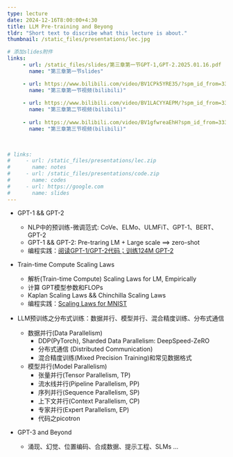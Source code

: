 ```yaml
---
type: lecture
date: 2024-12-16T8:00:00+4:30
title: LLM Pre-training and Beyong
tldr: "Short text to discribe what this lecture is about."
thumbnail: /static_files/presentations/lec.jpg

# 添加slides附件
links: 
     - url: /static_files/slides/第三章第一节GPT-1,GPT-2.2025.01.16.pdf
       name: "第三章第一节slides"

     - url: https://www.bilibili.com/video/BV1CPk5YRE35/?spm_id_from=333.1387.list.card_archive.click&vd_source=f390fbd44eabbd79d483210d5a4d770e
       name: "第三章第一节视频(bilibili)"
    
     - url: https://www.bilibili.com/video/BV1LACYYAEPM/?spm_id_from=333.1387.list.card_archive.click&vd_source=f390fbd44eabbd79d483210d5a4d770e
       name: "第三章第二节视频(bilibili)"
    
     - url: https://www.bilibili.com/video/BV1gfwreaEhH?spm_id_from=333.788.videopod.sections&vd_source=f390fbd44eabbd79d483210d5a4d770e
       name: "第三章第三节视频(bilibili)"

       
     
# links: 
#     - url: /static_files/presentations/lec.zip
#       name: notes
#     - url: /static_files/presentations/code.zip
#       name: codes
#     - url: https://google.com
#       name: slides
---
```

- GPT-1 && GPT-2
    - NLP中的预训练-微调范式: CoVe、ELMo、ULMFiT、GPT-1、BERT、GPT-2
    - GPT-1 && GPT-2: Pre-traring LM + Large scale  ==> zero-shot 
    - 编程实践：[阅读GPT-1/GPT-2代码；训练124M GPT-2](https://github.com/10Kpapers/llm101_codes/tree/main/%E7%AC%AC%E4%B8%89%E7%AB%A0LLMPre-trainingandBeyond/3.1GPT-1-and-GPT-2)
- Train-time Compute Scaling Laws
    - 解析(Train-time Compute) Scaling Laws for LM, Empirically 
    - 计算 GPT模型参数和FLOPs
    - Kaplan Scaling Laws && Chinchilla Scaling Laws
    - 编程实践：[Scaling Laws for MNIST](https://colab.research.google.com/drive/1uOUO-zqEpTmPJkeVfzZZzi8zCo94nGAM#scrollTo=YKILkuscd3Zu)
- LLM预训练之分布式训练：数据并行、模型并行、混合精度训练、分布式通信
  - 数据并行(Data Parallelism)
    - DDP(PyTorch), Sharded Data Parallelism: DeepSpeed-ZeRO
    - 分布式通信 (Distributed Communication)
    - 混合精度训练(Mixed Precision Training)和常见数据格式
  - 模型并行(Model Parallelism)
    - 张量并行(Tensor Parallelism, TP)
    - 流水线并行(Pipeline Parallelism, PP)
    - 序列并行(Sequence Parallelism, SP)
    - 上下文并行(Context Parallelism, CP) 
    - 专家并行(Expert Parallelism, EP)
    - 代码之picotron

- GPT-3 and Beyond
    - 涌现、幻觉、位置编码、合成数据、提示工程、SLMs ...
<!-- - Prompt Engineering放在LLM调用API的实践课程里面，提供openai api和deepseek api两个版本的colab notebook -->

<!-- **Suggested Readings:** -->
<!-- - [Readings 1](http://example.com)
- [Readings 2](http://example.com) -->
